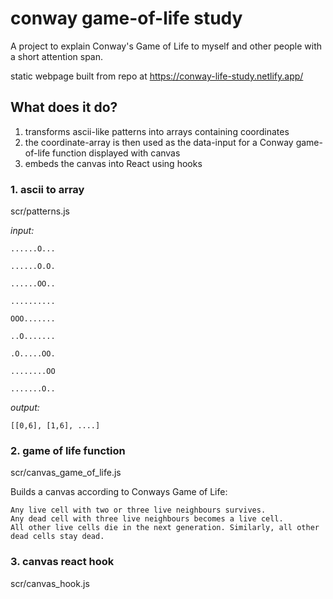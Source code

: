 # conway game-of-life study
A project to explain Conway's Game of Life to myself and other people with a short attention span.

static webpage built from repo at <https://conway-life-study.netlify.app/>

## What does it do?
1. transforms ascii-like patterns into arrays containing coordinates
2. the coordinate-array is then used as the data-input for a Conway game-of-life function displayed with canvas
3. embeds the canvas into React using hooks

### 1. ascii to array
scr/patterns.js


*input:* 
    
    
    ......O...

    ......O.O.

    ......OO..

    ..........

    OOO.......

    ..O.......

    .O.....OO.

    ........OO

    .......O..

*output:* 

`[[0,6], [1,6], ....]`


### 2. game of life function
scr/canvas_game_of_life.js

Builds a canvas according to Conways Game of Life:

    Any live cell with two or three live neighbours survives.
    Any dead cell with three live neighbours becomes a live cell.
    All other live cells die in the next generation. Similarly, all other dead cells stay dead.


### 3. canvas react hook
scr/canvas_hook.js